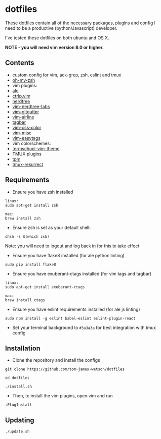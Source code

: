 # dotfiles

These dotfiles contain all of the necessary packages, plugins and config I need to be a productive (python/Javascript) developer.

I've tested these dotfiles on both ubuntu and OS X.

**NOTE - you will need vim version 8.0 or higher.**

## Contents

- custom config for vim, ack-grep, zsh, eslint and tmux
- [oh-my-zsh](https://github.com/robbyrussell/oh-my-zsh)
- vim plugins:
 - [ale](https://github.com/w0rp/ale)
 - [ctrlp.vim](https://github.com/kien/ctrlp.vim)
 - [nerdtree](https://github.com/scrooloose/nerdtree)
 - [vim-nerdtree-tabs](https://github.com/jistr/vim-nerdtree-tabs)
 - [vim-gitgutter](https://github.com/airblade/vim-gitgutter)
 - [vim-airline](https://github.com/bling/vim-airline)
 - [tagbar](https://github.com/majutsushi/tagbar)
 - [vim-css-color](https://github.com/skammer/vim-css-color)
 - [vim-misc](https://github.com/xolox/vim-misc)
 - [vim-easytags](https://github.com/xolox/vim-easytags)
- vim colorschemes:
 - [termschool-vim-theme](https://github.com/marcopaganini/termschool-vim-theme)
- TMUX plugins
 - [tpm](https://github.com/tmux-plugins/tpm)
 - [tmux-resurrect](https://github.com/tmux-plugins/tmux-resurrect)

## Requirements

- Ensure you have zsh installed
```
linux:
sudo apt-get install zsh

mac:
brew install zsh
```
- Ensure zsh is set as your default shell:
```
chsh -s $(which zsh)
```
Note: you will need to logout and log back in for this to take effect

- Ensure you have flake8 installed (for ale python linting)
```
sudo pip install flake8
```
- Ensure you have exuberant-ctags installed (for vim tags and tagbar)
```
linux:
sudo apt-get install exuberant-ctags

mac:
brew install ctags
```
- Ensure you have eslint requirements installed (for ale js linting)
```
sudo npm install -g eslint babel-eslint eslint-plugin-react
```
- Set your terminal background to `#3a3a3a` for best integration with tmux config

## Installation

- Clone the repository and install the configs
```
git clone https://github.com/tom-james-watson/dotfiles

cd dotfiles

./install.sh
```
- Then, to install the vim plugins, open vim and run
```
:PlugInstall
```

## Updating

```
./update.sh
```
